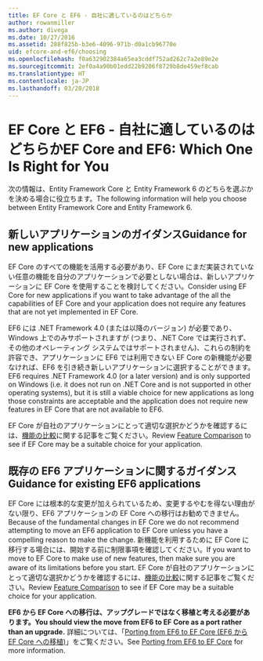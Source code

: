 ```yaml
---
title: EF Core と EF6 - 自社に適しているのはどちらか
author: rowanmiller
ms.author: divega
ms.date: 10/27/2016
ms.assetid: 288f825b-b3e6-4096-971b-d0a1cb96770e
uid: efcore-and-ef6/choosing
ms.openlocfilehash: f0a632902384a65ea3cddf752ad262c7a2e89e2e
ms.sourcegitcommit: 2ef0a4a90b01edd22b9206f8729b8de459ef8cab
ms.translationtype: HT
ms.contentlocale: ja-JP
ms.lasthandoff: 03/20/2018
---
```

# <a name="ef-core-and-ef6-which-one-is-right-for-you"></a><span data-ttu-id="1f8e4-102">EF Core と EF6 - 自社に適しているのはどちらか</span><span class="sxs-lookup"><span data-stu-id="1f8e4-102">EF Core and EF6: Which One Is Right for You</span></span>

<span data-ttu-id="1f8e4-103">次の情報は、Entity Framework Core と Entity Framework 6 のどちらを選ぶかを決める場合に役立ちます。</span><span class="sxs-lookup"><span data-stu-id="1f8e4-103">The following information will help you choose between Entity Framework Core and Entity Framework 6.</span></span>

## <a name="guidance-for-new-applications"></a><span data-ttu-id="1f8e4-104">新しいアプリケーションのガイダンス</span><span class="sxs-lookup"><span data-stu-id="1f8e4-104">Guidance for new applications</span></span>

<span data-ttu-id="1f8e4-105">EF Core のすべての機能を活用する必要があり、EF Core にまだ実装されていない任意の機能を自分のアプリケーションで必要としない場合は、新しいアプリケーションに EF Core を使用することを検討してください。</span><span class="sxs-lookup"><span data-stu-id="1f8e4-105">Consider using EF Core for new applications if you want to take advantage of the all the capabilities of EF Core and your application does not require any features that are not yet implemented in EF Core.</span></span>

<span data-ttu-id="1f8e4-106">EF6 には .NET Framework 4.0 (または以降のバージョン) が必要であり、Windows 上でのみサポートされますが (つまり、.NET Core では実行されず、その他のオペレーティング システムではサポートされません)、これらの制約を許容でき、アプリケーションに EF6 では利用できない EF Core の新機能が必要なければ、EF6 を引き続き新しいアプリケーションに選択することができます。</span><span class="sxs-lookup"><span data-stu-id="1f8e4-106">EF6 requires .NET Framework 4.0 (or a later version) and is only supported on Windows (i.e. it does not run on .NET Core and is not supported in other operating systems), but it is still a viable choice for new applications as long those constraints are acceptable and the application does not require new features in EF Core that are not available to EF6.</span></span>

<span data-ttu-id="1f8e4-107">EF Core が自社のアプリケーションにとって適切な選択かどうかを確認するには、[機能の比較](features.md)に関する記事をご覧ください。</span><span class="sxs-lookup"><span data-stu-id="1f8e4-107">Review [Feature Comparison](features.md) to see if EF Core may be a suitable choice for your application.</span></span>

## <a name="guidance-for-existing-ef6-applications"></a><span data-ttu-id="1f8e4-108">既存の EF6 アプリケーションに関するガイダンス</span><span class="sxs-lookup"><span data-stu-id="1f8e4-108">Guidance for existing EF6 applications</span></span>

<span data-ttu-id="1f8e4-109">EF Core には根本的な変更が加えられているため、変更するやむを得ない理由がない限り、EF6 アプリケーションの EF Core への移行はお勧めできません。</span><span class="sxs-lookup"><span data-stu-id="1f8e4-109">Because of the fundamental changes in EF Core we do not recommend attempting to move an EF6 application to EF Core unless you have a compelling reason to make the change.</span></span> <span data-ttu-id="1f8e4-110">新機能を利用するために EF Core に移行する場合には、開始する前に制限事項を確認してください。</span><span class="sxs-lookup"><span data-stu-id="1f8e4-110">If you want to move to EF Core to make use of new features, then make sure you are aware of its limitations before you start.</span></span> <span data-ttu-id="1f8e4-111">EF Core が自社のアプリケーションにとって適切な選択かどうかを確認するには、[機能の比較](features.md)に関する記事をご覧ください。</span><span class="sxs-lookup"><span data-stu-id="1f8e4-111">Review [Feature Comparison](features.md) to see if EF Core may be a suitable choice for your application.</span></span>

<span data-ttu-id="1f8e4-112">**EF6 から EF Core への移行は、アップグレードではなく移植と考える必要があります。**</span><span class="sxs-lookup"><span data-stu-id="1f8e4-112">**You should view the move from EF6 to EF Core as a port rather than an upgrade.**</span></span> <span data-ttu-id="1f8e4-113">詳細については、「[Porting from EF6 to EF Core (EF6 から EF Core への移植)](porting/index.md)」をご覧ください。</span><span class="sxs-lookup"><span data-stu-id="1f8e4-113">See [Porting from EF6 to EF Core](porting/index.md) for more information.</span></span>
